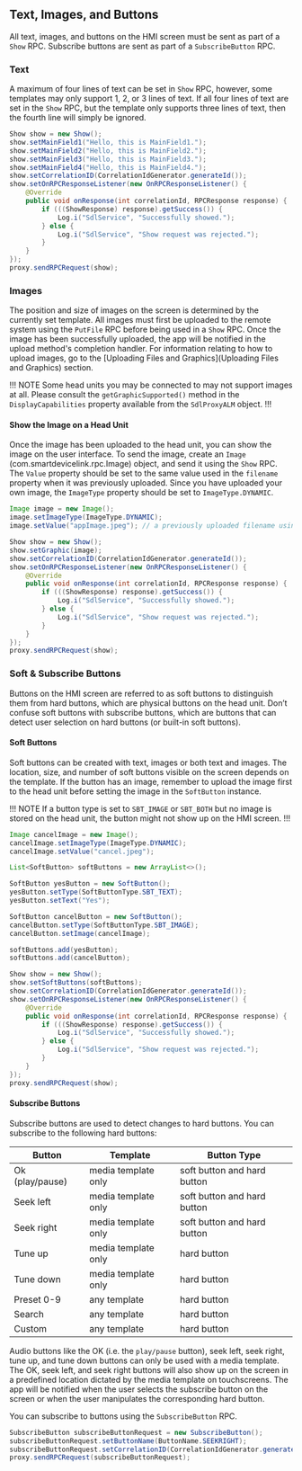 ## Text, Images, and Buttons
All text, images, and buttons on the HMI screen must be sent as part of a `Show` RPC. Subscribe buttons are sent as part of a `SubscribeButton` RPC.

### Text
A maximum of four lines of text can be set in `Show` RPC, however, some templates may only support 1, 2, or 3 lines of text. If all four lines of text are set in the `Show` RPC, but the template only supports three lines of text, then the fourth line will simply be ignored.

```java
Show show = new Show();
show.setMainField1("Hello, this is MainField1.");
show.setMainField2("Hello, this is MainField2.");
show.setMainField3("Hello, this is MainField3.");
show.setMainField4("Hello, this is MainField4.");
show.setCorrelationID(CorrelationIdGenerator.generateId());
show.setOnRPCResponseListener(new OnRPCResponseListener() {
    @Override
    public void onResponse(int correlationId, RPCResponse response) {
        if (((ShowResponse) response).getSuccess()) {
            Log.i("SdlService", "Successfully showed.");
        } else {
            Log.i("SdlService", "Show request was rejected.");
        }
    }
});
proxy.sendRPCRequest(show);
```

### Images
The position and size of images on the screen is determined by the currently set template. All images must first be uploaded to the remote system using the `PutFile` RPC before being used in a `Show` RPC. Once the image has been successfully uploaded, the app will be notified in the upload method's completion handler. For information relating to how to upload images, go to the [Uploading Files and Graphics](Uploading Files and Graphics) section.

!!! NOTE
Some head units you may be connected to may not support images at all. Please consult the `getGraphicSupported()` method in the `DisplayCapabilities` property available from the `SdlProxyALM` object.
!!!

#### Show the Image on a Head Unit
Once the image has been uploaded to the head unit, you can show the image on the user interface. To send the image, create an `Image` (com.smartdevicelink.rpc.Image) object, and send it using the `Show` RPC. The `Value` property should be set to the same value used in the `filename` property when it was previously uploaded. Since you have uploaded your own image, the `ImageType` property should be set to `ImageType.DYNAMIC`.

```java
Image image = new Image();
image.setImageType(ImageType.DYNAMIC);
image.setValue("appImage.jpeg"); // a previously uploaded filename using PutFile RPC

Show show = new Show();
show.setGraphic(image);
show.setCorrelationID(CorrelationIdGenerator.generateId());
show.setOnRPCResponseListener(new OnRPCResponseListener() {
    @Override
    public void onResponse(int correlationId, RPCResponse response) {
        if (((ShowResponse) response).getSuccess()) {
            Log.i("SdlService", "Successfully showed.");
        } else {
            Log.i("SdlService", "Show request was rejected.");
        }
    }
});
proxy.sendRPCRequest(show);
```

### Soft & Subscribe Buttons
Buttons on the HMI screen are referred to as soft buttons to distinguish them from hard buttons, which are physical buttons on the head unit. Don’t confuse soft buttons with subscribe buttons, which are buttons that can detect user selection on hard buttons (or built-in soft buttons).

#### Soft Buttons
Soft buttons can be created with text, images or both text and images. The location, size, and number of soft buttons visible on the screen depends on the template. If the button has an image, remember to upload the image first to the head unit before setting the image in the `SoftButton` instance.

!!! NOTE
If a button type is set to `SBT_IMAGE` or `SBT_BOTH` but no image is stored on the head unit, the button might not show up on the HMI screen.
!!!

```java
Image cancelImage = new Image();
cancelImage.setImageType(ImageType.DYNAMIC);
cancelImage.setValue("cancel.jpeg");

List<SoftButton> softButtons = new ArrayList<>();

SoftButton yesButton = new SoftButton();
yesButton.setType(SoftButtonType.SBT_TEXT);
yesButton.setText("Yes");

SoftButton cancelButton = new SoftButton();
cancelButton.setType(SoftButtonType.SBT_IMAGE);
cancelButton.setImage(cancelImage);

softButtons.add(yesButton);
softButtons.add(cancelButton);

Show show = new Show();
show.setSoftButtons(softButtons);
show.setCorrelationID(CorrelationIdGenerator.generateId());
show.setOnRPCResponseListener(new OnRPCResponseListener() {
    @Override
    public void onResponse(int correlationId, RPCResponse response) {
        if (((ShowResponse) response).getSuccess()) {
            Log.i("SdlService", "Successfully showed.");
        } else {
            Log.i("SdlService", "Show request was rejected.");
        }
    }
});
proxy.sendRPCRequest(show);
```

#### Subscribe Buttons
Subscribe buttons are used to detect changes to hard buttons. You can subscribe to the following hard buttons:

| Button  | Template | Button Type |
| ------------- | ------------- | ------------- |
| Ok (play/pause) | media template only | soft button and hard button |
| Seek left | media template only | soft button and hard button |
| Seek right | media template only | soft button and hard button |
| Tune up | media template only | hard button |
| Tune down | media template only | hard button |
| Preset 0-9 | any template | hard button |
| Search | any template |hard button |
| Custom | any template | hard button |

Audio buttons like the OK (i.e. the `play/pause` button), seek left, seek right, tune up, and tune down buttons can only be used with a media template. The OK, seek left, and seek right buttons will also show up on the screen in a predefined location dictated by the media template on touchscreens. The app will be notified when the user selects the subscribe button on the screen or when the user manipulates the corresponding hard button.

You can subscribe to buttons using the `SubscribeButton` RPC. 

```java
SubscribeButton subscribeButtonRequest = new SubscribeButton();
subscribeButtonRequest.setButtonName(ButtonName.SEEKRIGHT);
subscribeButtonRequest.setCorrelationID(CorrelationIdGenerator.generateId());
proxy.sendRPCRequest(subscribeButtonRequest);
```